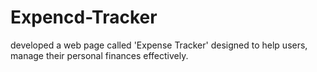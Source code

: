 # Expencd-Tracker
developed a web page called 'Expense Tracker' designed to help users, manage their personal finances effectively.
